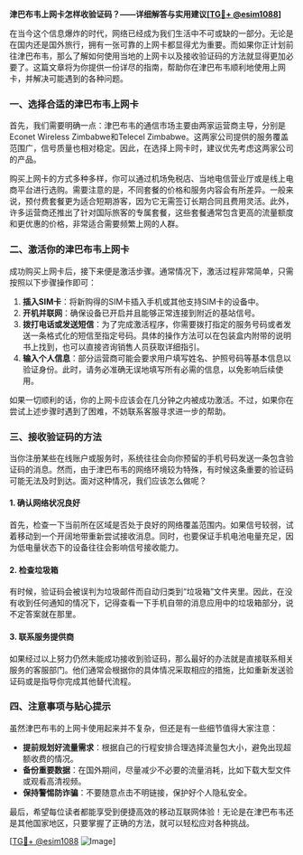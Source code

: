 **津巴布韦上网卡怎样收验证码？——详细解答与实用建议[[TG💪+ @esim1088](https://t.me/s/esim1088)]**

在当今这个信息爆炸的时代，网络已经成为我们生活中不可或缺的一部分。无论是在国内还是国外旅行，拥有一张可靠的上网卡都显得尤为重要。而如果你正计划前往津巴布韦，那么了解如何使用当地的上网卡以及接收验证码的方法就显得更加必要了。这篇文章将为你提供一份详尽的指南，帮助你在津巴布韦顺利地使用上网卡，并解决可能遇到的各种问题。

### 一、选择合适的津巴布韦上网卡

首先，我们需要明确一点：津巴布韦的通信市场主要由两家运营商主导，分别是Econet Wireless Zimbabwe和Telecel Zimbabwe。这两家公司提供的服务覆盖范围广，信号质量也相对稳定。因此，在选择上网卡时，建议优先考虑这两家公司的产品。

购买上网卡的方式多种多样，你可以通过机场免税店、当地电信营业厅或是线上电商平台进行选购。需要注意的是，不同套餐的价格和服务内容会有所差异。一般来说，预付费套餐更为适合短期游客，因为它无需签订长期合同且费用灵活。此外，许多运营商还推出了针对国际旅客的专属套餐，这些套餐通常包含更高的流量额度和更优惠的价格，非常适合需要频繁上网的人群。

### 二、激活你的津巴布韦上网卡

成功购买上网卡后，接下来便是激活步骤。通常情况下，激活过程非常简单，只需按照以下步骤操作即可：

1. **插入SIM卡**：将新购得的SIM卡插入手机或其他支持SIM卡的设备中。
2. **开机并联网**：确保设备已开启并且能够正常连接到附近的基站信号。
3. **拨打电话或发送短信**：为了完成激活程序，你需要拨打指定的服务号码或者发送一条格式化的短信至指定号码。具体的操作方法可以在包装盒内附带的说明书上找到，也可以直接咨询销售人员获取详细指引。
4. **输入个人信息**：部分运营商可能会要求用户填写姓名、护照号码等基本信息以验证身份。此时，请务必准确无误地填写所有必需的信息，以免影响后续使用。

如果一切顺利的话，你的上网卡应该会在几分钟之内被成功激活。不过，如果你在尝试上述步骤时遇到了困难，不妨联系客服寻求进一步的帮助。

### 三、接收验证码的方法

当你注册某些在线账户或服务时，系统往往会向你预留的手机号码发送一条包含验证码的消息。然而，由于津巴布韦的网络环境较为特殊，有时候这条重要的验证码可能无法及时到达。面对这种情况，我们应该怎么做呢？

#### 1. 确认网络状况良好
首先，检查一下当前所在区域是否处于良好的网络覆盖范围内。如果信号较弱，试着移动到一个开阔地带重新尝试接收消息。同时，也要保证手机电池电量充足，因为低电量状态下的设备往往会影响信号接收能力。

#### 2. 检查垃圾箱
有时候，验证码会被误判为垃圾邮件而自动归类到“垃圾箱”文件夹里。因此，在没有收到任何通知的情况下，记得查看一下手机自带的消息应用中的垃圾箱部分，说不定答案就在那里。

#### 3. 联系服务提供商
如果经过以上努力仍然未能成功接收到验证码，那么最好的办法就是直接联系相关服务的客服部门。他们通常会根据你的具体情况采取相应的措施，比如重新发送验证码或是指导你完成其他替代流程。

### 四、注意事项与贴心提示

虽然津巴布韦的上网卡使用起来并不复杂，但还是有一些细节值得大家注意：

- **提前规划好流量需求**：根据自己的行程安排合理选择流量包大小，避免出现超额收费的情况。
- **备份重要数据**：在国外期间，尽量减少不必要的流量消耗，比如下载大型文件或观看高清视频。
- **保持警惕防诈骗**：不要随意点击不明链接，保护好个人隐私安全。

最后，希望每位读者都能享受到便捷高效的移动互联网体验！无论是在津巴布韦还是其他国家地区，只要掌握了正确的方法，就可以轻松应对各种挑战。

[[TG💪+ @esim1088](https://t.me/s/esim1088) ![Image](https://i.postimg.cc/4NQfJmqS/Snipaste-2025-05-13-00-14-12.png)]